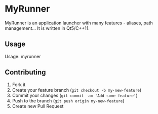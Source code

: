 # MyRunner

MyRunner is an application launcher with many features - aliases, path management... It is written in Qt5/C++11.

## Usage

Usage: myrunner

## Contributing

1. Fork it
2. Create your feature branch (`git checkout -b my-new-feature`)
3. Commit your changes (`git commit -am 'Add some feature'`)
4. Push to the branch (`git push origin my-new-feature`)
5. Create new Pull Request

